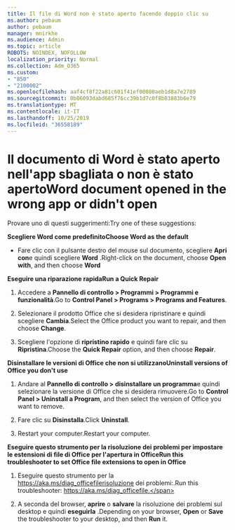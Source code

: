 ```yaml
---
title: Il file di Word non è stato aperto facendo doppio clic su
ms.author: pebaum
author: pebaum
manager: mnirkhe
ms.audience: Admin
ms.topic: article
ROBOTS: NOINDEX, NOFOLLOW
localization_priority: Normal
ms.collection: Adm_O365
ms.custom:
- "850"
- "2100002"
ms.openlocfilehash: aaf4cf8f22a81c601f41ef00080aeb1d8a7e2789
ms.sourcegitcommit: 0b06093dabd685f76cc39b1d7c0f8b03883b6e79
ms.translationtype: MT
ms.contentlocale: it-IT
ms.lasthandoff: 10/25/2019
ms.locfileid: "36558189"
---
```

# <a name="word-document-opened-in-the-wrong-app-or-didnt-open"></a><span data-ttu-id="9b702-102">Il documento di Word è stato aperto nell'app sbagliata o non è stato aperto</span><span class="sxs-lookup"><span data-stu-id="9b702-102">Word document opened in the wrong app or didn't open</span></span>

<span data-ttu-id="9b702-103">Provare uno di questi suggerimenti:</span><span class="sxs-lookup"><span data-stu-id="9b702-103">Try one of these suggestions:</span></span>

<span data-ttu-id="9b702-104">**Scegliere Word come predefinito**</span><span class="sxs-lookup"><span data-stu-id="9b702-104">**Choose Word as the default**</span></span>

- <span data-ttu-id="9b702-105">Fare clic con il pulsante destro del mouse sul documento, scegliere **Apri con**e quindi scegliere **Word** .</span><span class="sxs-lookup"><span data-stu-id="9b702-105">Right-click on the document, choose **Open with**, and then choose **Word**</span></span>

<span data-ttu-id="9b702-106">**Eseguire una riparazione rapida**</span><span class="sxs-lookup"><span data-stu-id="9b702-106">**Run a Quick Repair**</span></span>

1. <span data-ttu-id="9b702-107">Accedere a **Pannello di controllo > Programmi > Programmi e funzionalità**.</span><span class="sxs-lookup"><span data-stu-id="9b702-107">Go to **Control Panel > Programs > Programs and Features**.</span></span>

2. <span data-ttu-id="9b702-108">Selezionare il prodotto Office che si desidera ripristinare e quindi scegliere **Cambia**.</span><span class="sxs-lookup"><span data-stu-id="9b702-108">Select the Office product you want to repair, and then choose **Change**.</span></span>

3. <span data-ttu-id="9b702-109">Scegliere l'opzione di **ripristino rapido** e quindi fare clic su **Ripristina**.</span><span class="sxs-lookup"><span data-stu-id="9b702-109">Choose the **Quick Repair** option, and then choose **Repair**.</span></span>

<span data-ttu-id="9b702-110">**Disinstallare le versioni di Office che non si utilizzano**</span><span class="sxs-lookup"><span data-stu-id="9b702-110">**Uninstall versions of Office you don't use**</span></span>

1. <span data-ttu-id="9b702-111">Andare al **Pannello di controllo > disinstallare un programma**e quindi selezionare la versione di Office che si desidera rimuovere.</span><span class="sxs-lookup"><span data-stu-id="9b702-111">Go to **Control Panel > Uninstall a Program**, and then select the version of Office you want to remove.</span></span>

2. <span data-ttu-id="9b702-112">Fare clic su **Disinstalla**.</span><span class="sxs-lookup"><span data-stu-id="9b702-112">Click **Uninstall**.</span></span>

3. <span data-ttu-id="9b702-113">Restart your computer.</span><span class="sxs-lookup"><span data-stu-id="9b702-113">Restart your computer.</span></span>

<span data-ttu-id="9b702-114">**Eseguire questo strumento per la risoluzione dei problemi per impostare le estensioni di file di Office per l'apertura in Office**</span><span class="sxs-lookup"><span data-stu-id="9b702-114">**Run this troubleshooter to set Office file extensions to open in Office**</span></span>

1. <span data-ttu-id="9b702-115">Eseguire questo strumento per la https://aka.ms/diag_officefilerisoluzione dei problemi:.</span><span class="sxs-lookup"><span data-stu-id="9b702-115">Run this troubleshooter: https://aka.ms/diag_officefile.</span></span>

2. <span data-ttu-id="9b702-116">A seconda del browser, **aprire** o **salvare** la risoluzione dei problemi sul desktop e quindi **eseguirla** .</span><span class="sxs-lookup"><span data-stu-id="9b702-116">Depending on your browser, **Open** or **Save** the troubleshooter to your desktop, and then **Run** it.</span></span>
